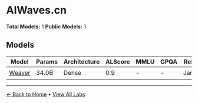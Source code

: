 # AIWaves.cn

**Total Models:** 1
**Public Models:** 1

## Models

| Model | Params | Architecture | ALScore | MMLU | GPQA | Released | Status |
|-------|--------|--------------|---------|------|------|----------|--------|
| [Weaver](../models/aiwavescn/weaver.md) | 34.0B | Dense | 0.9 | - | - | Jan/2024 | 🟢 |

---

[← Back to Home](../README.md) • [View All Labs](../labs/)
